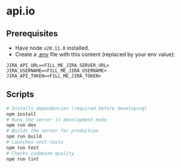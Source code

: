 # api.io

## Prerequisites

* Have node `v20.11.0` installed.
* Create a [.env](./.env) file with this content (replaced by your env value):

``` text
JIRA_API_URL=<FILL_ME_JIRA_SERVER_URL>
JIRA_USERNAME=<FILL_ME_JIRA_USERNAME>
JIRA_API_TOKEN=<FILL_ME_JIRA_TOKEN>
```

## Scripts

``` bash
# Installs dependencies (required before developing)
npm install
# Runs the server in development mode
npm run dev
# Builds the server for production
npm run build
# Launches unit-tests
npm run test
# Checks codebase quality
npm run lint
```
